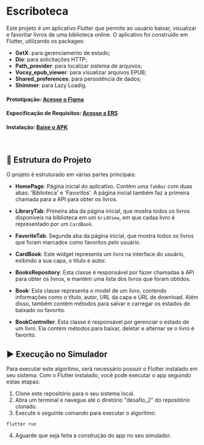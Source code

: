 # Escriboteca

Este projeto é um aplicativo Flutter que permite ao usuário baixar, visualizar e favoritar livros de uma biblioteca online.
O aplicativo foi construído em Flutter, utilizando os packages:
- **GetX**: para gerenciamento de estado;
- **Dio**: para solicitações HTTP;
- **Path_provider**: para localizar sistema de arquivos;
- **Vocsy_epub_viewer**: para visualizar arquivos EPUB;
- **Shared_preferences**: para persistência de dados;
- **Shimmer**: para Lazy Loadig.

#### Prototipação: [Acesse o Figma](https://www.figma.com/file/43t2ABcKBXbwslRQJa0CN6/Untitled?type=design&node-id=0%3A1&mode=design&t=8jdzEM8bE8DlLjPD-1)
#### Especificação de Requisitos: [Acesse a ERS](https://drive.google.com/file/d/1cmfsiBYZqxT7VwHCos-MqUc738-ywJfb/view?usp=sharing)
#### Instalação: [Baixe o APK](https://drive.google.com/file/d/1_O3tDhQUG147T36NDFuFf87upns26DWW/view?usp=share_link)

<br>

## 🔧 Estrutura do Projeto

O projeto é estruturado em várias partes principais:

- **HomePage**: Página inicial do aplicativo. Contém uma `TabBar` com duas abas: 'Biblioteca' e 'Favoritos'. A página inicial também faz a primeira chamada para a API para obter os livros.

- **LibraryTab**: Primeira aba da página inicial, que mostra todos os livros disponíveis na biblioteca em um `GridView`, em que cadaa livro é representado por um `CardBook`.

- **FavoriteTab**: Segunda aba da página inicial, que mostra todos os livros que foram marcados como favoritos pelo usuário.

- **CardBook**: Este widget representa um livro na interface do usuário, exibindo a sua capa, o título e autor.

- **BooksRepository**: Esta classe é responsável por fazer chamadas à API para obter os livros, e mantém uma lista dos livros que foram obtidos.

- **Book**: Esta classe representa o model de um livro, contendo informações como o título, autor, URL da capa e URL de download. Além disso, também contém métodos para salvar e carregar os estados de baixado ou favorito.

- **BookController**: Esta classe é responsável por gerenciar o estado de um livro. Ela contém métodos para baixar, deletar e alternar se o livro é favorito.

## ▶️ Execução no Simulador

Para executar este algoritmo, será necessário possuir o Flutter instalado em seu sistema. Com o Flutter instalado, você pode executar o app seguindo estas etapas:

1. Clone este repositório para o seu sistema local.
2. Abra um terminal e navegue até o diretório "desafio_2" do repositório clonado.
3. Execute o seguinte comando para executar o algoritmo:
```
flutter run
```
4. Aguarde que seja feita a construção do app no seu simulador.

